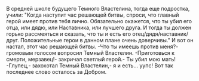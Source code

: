   В средней школе будущего Темного Властелина, тогда еще подростка, учили: "Когда наступит час решающей битвы, спроси, что главный герой имеет против тебя лично. Обязательно окажется, что ты убил его отца, или дядю, или Наставника, или лучшего друга. И тогда ты должен горько рассмеяться и сказать, что ты и есть его отец/дядя/наставник/друг. Положительные герои в данном плане очень доверчивы."
И вот он настал, этот час решающей битвы.
-Что ты имеешь против меня?- громовым голосом вопросил Темный Властелин.
-Приготовься к смерти, мерзавец!- закричал светлый герой.- Ты убил мою мать!
-Глупец,- захохотал Темный Властелин,- я и есть... уупс!
Вот так последнее слово осталось за Добром.    